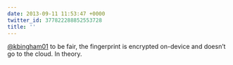 ```yaml
---
date: 2013-09-11 11:53:47 +0000
twitter_id: 377822288852553728
title: ''
---
```


<!-- Tweet at https://twitter.com/statuses/377808890177802240 is either deleted or protected. -->

[@kbingham01](https://twitter.com/kbingham01) to be fair, the fingerprint is encrypted on-device and doesn’t go to the cloud. In theory.
